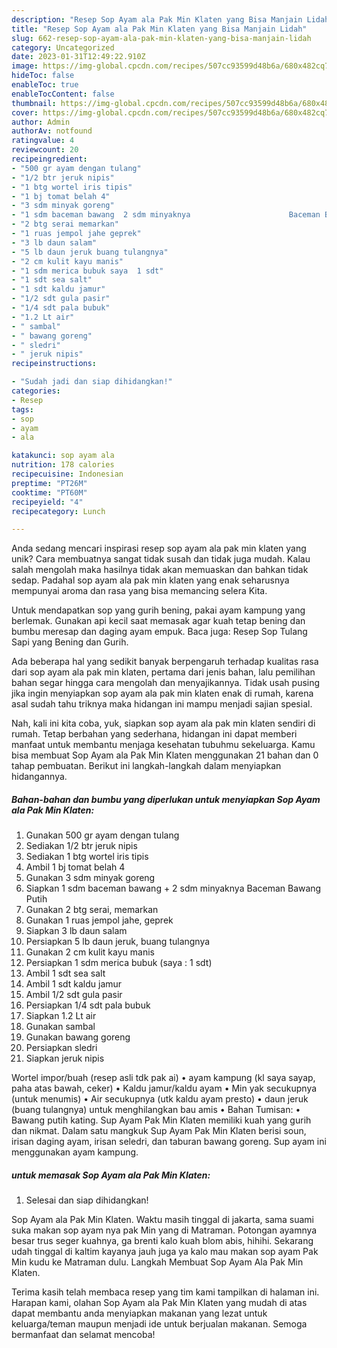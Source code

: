 ```yaml
---
description: "Resep Sop Ayam ala Pak Min Klaten yang Bisa Manjain Lidah"
title: "Resep Sop Ayam ala Pak Min Klaten yang Bisa Manjain Lidah"
slug: 662-resep-sop-ayam-ala-pak-min-klaten-yang-bisa-manjain-lidah
category: Uncategorized
date: 2023-01-31T12:49:22.910Z
image: https://img-global.cpcdn.com/recipes/507cc93599d48b6a/680x482cq70/sop-ayam-ala-pak-min-klaten-foto-resep-utama.jpg
hideToc: false
enableToc: true
enableTocContent: false
thumbnail: https://img-global.cpcdn.com/recipes/507cc93599d48b6a/680x482cq70/sop-ayam-ala-pak-min-klaten-foto-resep-utama.jpg
cover: https://img-global.cpcdn.com/recipes/507cc93599d48b6a/680x482cq70/sop-ayam-ala-pak-min-klaten-foto-resep-utama.jpg
author: Admin
authorAv: notfound
ratingvalue: 4
reviewcount: 20
recipeingredient:
- "500 gr ayam dengan tulang"
- "1/2 btr jeruk nipis"
- "1 btg wortel iris tipis"
- "1 bj tomat belah 4"
- "3 sdm minyak goreng"
- "1 sdm baceman bawang  2 sdm minyaknya                      Baceman Bawang Putih"
- "2 btg serai memarkan"
- "1 ruas jempol jahe geprek"
- "3 lb daun salam"
- "5 lb daun jeruk buang tulangnya"
- "2 cm kulit kayu manis"
- "1 sdm merica bubuk saya  1 sdt"
- "1 sdt sea salt"
- "1 sdt kaldu jamur"
- "1/2 sdt gula pasir"
- "1/4 sdt pala bubuk"
- "1.2 Lt air"
- " sambal"
- " bawang goreng"
- " sledri"
- " jeruk nipis"
recipeinstructions:

- "Sudah jadi dan siap dihidangkan!"
categories:
- Resep
tags:
- sop
- ayam
- ala

katakunci: sop ayam ala 
nutrition: 178 calories
recipecuisine: Indonesian
preptime: "PT26M"
cooktime: "PT60M"
recipeyield: "4"
recipecategory: Lunch

---
```





Anda sedang mencari inspirasi resep sop ayam ala pak min klaten yang unik? Cara membuatnya sangat tidak susah dan tidak juga mudah. Kalau salah mengolah maka hasilnya tidak akan memuaskan dan bahkan tidak sedap. Padahal sop ayam ala pak min klaten yang enak seharusnya mempunyai aroma dan rasa yang bisa memancing selera Kita.





Untuk mendapatkan sop yang gurih bening, pakai ayam kampung yang berlemak. Gunakan api kecil saat memasak agar kuah tetap bening dan bumbu meresap dan daging ayam empuk. Baca juga: Resep Sop Tulang Sapi yang Bening dan Gurih.

Ada beberapa hal yang sedikit banyak berpengaruh terhadap kualitas rasa dari sop ayam ala pak min klaten, pertama dari jenis bahan, lalu pemilihan bahan segar hingga cara mengolah dan menyajikannya. Tidak usah pusing jika ingin menyiapkan sop ayam ala pak min klaten enak di rumah, karena asal sudah tahu triknya maka hidangan ini mampu menjadi sajian spesial.






Nah, kali ini kita coba, yuk, siapkan sop ayam ala pak min klaten sendiri di rumah. Tetap berbahan yang sederhana, hidangan ini dapat memberi manfaat untuk membantu menjaga kesehatan tubuhmu sekeluarga. Kamu bisa membuat Sop Ayam ala Pak Min Klaten menggunakan 21 bahan dan 0 tahap pembuatan. Berikut ini langkah-langkah dalam menyiapkan hidangannya.

<!--inarticleads1-->

##### Bahan-bahan dan bumbu yang diperlukan untuk menyiapkan Sop Ayam ala Pak Min Klaten:

1. Gunakan 500 gr ayam dengan tulang
1. Sediakan 1/2 btr jeruk nipis
1. Sediakan 1 btg wortel iris tipis
1. Ambil 1 bj tomat belah 4
1. Gunakan 3 sdm minyak goreng
1. Siapkan 1 sdm baceman bawang + 2 sdm minyaknya                      Baceman Bawang Putih
1. Gunakan 2 btg serai, memarkan
1. Gunakan 1 ruas jempol jahe, geprek
1. Siapkan 3 lb daun salam
1. Persiapkan 5 lb daun jeruk, buang tulangnya
1. Gunakan 2 cm kulit kayu manis
1. Persiapkan 1 sdm merica bubuk (saya : 1 sdt)
1. Ambil 1 sdt sea salt
1. Ambil 1 sdt kaldu jamur
1. Ambil 1/2 sdt gula pasir
1. Persiapkan 1/4 sdt pala bubuk
1. Siapkan 1.2 Lt air
1. Gunakan  sambal
1. Gunakan  bawang goreng
1. Persiapkan  sledri
1. Siapkan  jeruk nipis


Wortel impor/buah (resep asli tdk pak ai) • ayam kampung (kl saya sayap, paha atas bawah, ceker) • Kaldu jamur/kaldu ayam • Min yak secukupnya (untuk menumis) • Air secukupnya (utk kaldu ayam presto) • daun jeruk (buang tulangnya) untuk menghilangkan bau amis • Bahan Tumisan: • Bawang putih kating. Sup Ayam Pak Min Klaten memiliki kuah yang gurih dan nikmat. Dalam satu mangkuk Sup Ayam Pak Min Klaten berisi soun, irisan daging ayam, irisan seledri, dan taburan bawang goreng. Sup ayam ini menggunakan ayam kampung. 

<!--inarticleads2-->

#####  untuk memasak Sop Ayam ala Pak Min Klaten:


1. Selesai dan siap dihidangkan!

Sop Ayam ala Pak Min Klaten. Waktu masih tinggal di jakarta, sama suami suka makan sop ayam nya pak Min yang di Matraman. Potongan ayamnya besar trus seger kuahnya, ga brenti kalo kuah blom abis, hihihi. Sekarang udah tinggal di kaltim kayanya jauh juga ya kalo mau makan sop ayam Pak Min kudu ke Matraman dulu. Langkah Membuat Sop Ayam Ala Pak Min Klaten. 

Terima kasih telah membaca resep yang tim kami tampilkan di halaman ini. Harapan kami, olahan Sop Ayam ala Pak Min Klaten yang mudah di atas dapat membantu anda menyiapkan makanan yang lezat untuk keluarga/teman maupun menjadi ide untuk berjualan makanan. Semoga bermanfaat dan selamat mencoba!
